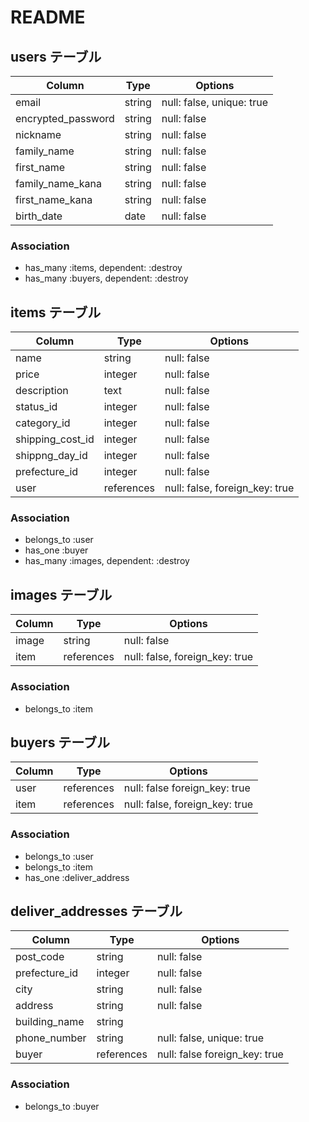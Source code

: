 # README

## users テーブル

| Column             | Type   | Options                   |
| -------------------|--------| --------------------------|
| email              | string | null: false, unique: true |
| encrypted_password | string | null: false               |
| nickname           | string | null: false               |
| family_name        | string | null: false               |
| first_name         | string | null: false               |
| family_name_kana   | string | null: false               |
| first_name_kana    | string | null: false               |
| birth_date         | date   | null: false               |

### Association

- has_many   :items,  dependent: :destroy
- has_many   :buyers, dependent: :destroy

## items テーブル

| Column              | Type        | Options                        |
| --------------------|-------------| -------------------------------|
| name                | string      | null: false                    |
| price               | integer     | null: false                    |
| description         | text        | null: false                    |
| status_id           | integer     | null: false                    |
| category_id         | integer     | null: false                    |
| shipping_cost_id    | integer     | null: false                    |
| shippng_day_id      | integer     | null: false                    |
| prefecture_id       | integer     | null: false                    |
| user                | references  | null: false, foreign_key: true |

### Association

- belongs_to :user
- has_one    :buyer
- has_many   :images, dependent: :destroy

## images テーブル

| Column             | Type       | Options                        |
| -------------------|------------| -------------------------------|
| image              | string     | null: false                    |
| item               | references | null: false, foreign_key: true |

### Association

- belongs_to :item

## buyers テーブル

| Column             | Type       | Options                        |
| -------------------|------------| -------------------------------|
| user               | references | null: false  foreign_key: true |
| item               | references | null: false, foreign_key: true |

### Association

- belongs_to :user
- belongs_to :item
- has_one    :deliver_address

## deliver_addresses テーブル

| Column             | Type       | Options                        |
| -------------------|------------| -------------------------------|
| post_code          | string     | null: false                    |
| prefecture_id      | integer    | null: false                    |
| city               | string     | null: false                    |
| address            | string     | null: false                    |
| building_name      | string     |                                |
| phone_number       | string     | null: false, unique: true      |
| buyer              | references | null: false  foreign_key: true |

### Association

- belongs_to :buyer
